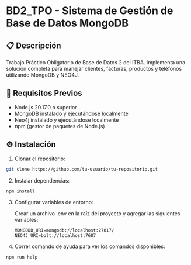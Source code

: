 # BD2_TPO - Sistema de Gestión de Base de Datos MongoDB

## 📋 Descripción
Trabajo Práctico Obligatorio de Base de Datos 2 del ITBA. Implementa una solución completa para manejar clientes, facturas, productos y teléfonos utilizando MongoDB y NEO4J.

## 🚀 Requisitos Previos
- Node.js 20.17.0 o superior
- MongoDB instalado y ejecutándose localmente
- Neo4j instalado y ejecutándose localmente
- npm (gestor de paquetes de Node.js)

## ⚙️ Instalación

1. Clonar el repositorio:
```bash
git clone https://github.com/tu-usuario/tu-repositorio.git
```

2. Instalar dependencias:
```bash
npm install
```

3. Configurar variables de entorno:

    Crear un archivo .env en la raíz del proyecto y agregar las siguientes variables:
    ```
    MONGODB_URI=mongodb://localhost:27017/
    NEO4J_URI=bolt://localhost:7687
    ```

4. Correr comando de ayuda para ver los comandos disponibles:
```bash
npm run help
```
